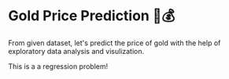 # Gold Price Prediction 💸💰

From given dataset, let's predict the price of gold with the help of exploratory data analysis and visulization.

This is a a regression problem!

